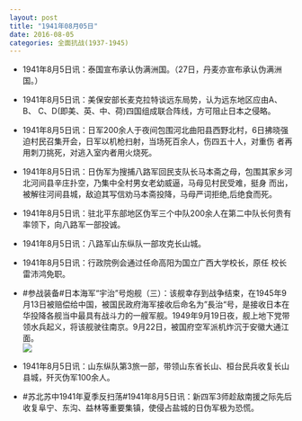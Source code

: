 ```yaml
---
layout: post
title: "1941年08月05日"
date: 2016-08-05
categories: 全面抗战(1937-1945)
---
```


<meta name="referrer" content="no-referrer" />

- 1941年8月5日讯：泰国宣布承认伪满洲国。（27日，丹麦亦宣布承认伪满洲国。） 

- 1941年8月5日讯：美保安部长麦克拉特谈远东局势，认为远东地区应由A、B、 C、D(即美、英、中、荷)四国组成联合阵线，方可阻止日本之侵略。 

- 1941年8月5日讯：日军200余人于夜间包围河北曲阳县西野北村，6日拂晓强 迫村民召集开会，日军以机枪扫射，当场死百余人，伤四五十人，对重伤 者再用刺刀挑死，对逃入室内者用火烧死。 

- 1941年8月5日讯：日伪军为搜捕八路军回民支队长马本斋之母，包围其家乡河 北河间县辛庄扑空，乃集中全村男女老幼威逼，马母见村民受难，挺身 而出，被解往河间县城，敌迫其写信劝马本斋投降，马母严词拒绝,后绝食而死。 

- 1941年8月5日讯：驻北平东部地区伪军三个中队200余人在第二中队长何贵有 率领下，向八路军一部投诚。 

- 1941年8月5日讯：八路军山东纵队一部攻克长山城。 

- 1941年8月5日讯：行政院例会通过任命高阳为国立广西大学校长，原任 校长雷沛鸿免职。 

- #参战装备#日本海军“宇治”号炮舰（三）：该舰幸存到战争结束，在1945年9月13日被赔偿给中国，被国民政府海军接收后命名为”長治“号，是接收日本在华投降各舰当中最具有战斗力的一艘军舰。1949年9月19日夜，舰上地下党带领水兵起义，将该舰驶往南京。9月22日，被国府空军派机炸沉于安徽大通江面。 <br/><img src="https://ww2.sinaimg.cn/large/aca367d8jw1f6in2l2yy4j20go185th9.jpg" />

- 1941年8月5日讯：山东纵队第3旅一部，带领山东省长山、桓台民兵收复长山县城，歼灭伪军100余人。 

- #苏北苏中1941年夏季反扫荡#1941年8月5日讯：新四军3师趁敌南援之际先后收复阜宁、东沟、益林等重要集镇，使侵占盐城的日伪军极为恐慌。 

